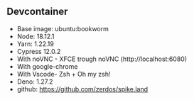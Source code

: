 ## Devcontainer

- Base image: ubuntu:bookworm
- Node: 18.12.1
- Yarn: 1.22.19
- Cypress 12.0.2
- With noVNC - XFCE trough noVNC (http://localhost:6080)
- With google-chrome
- With Vscode- Zsh + Oh my zsh!
- Deno: 1.27.2
- github: https://github.com/zerdos/spike.land
